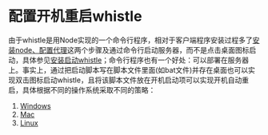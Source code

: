 # 配置开机重启whistle
由于whistle是用Node实现的一个命令行程序，相对于客户端程序安装过程多了[安装node、配置代理](https://avwo.github.io/whistle/install.html)这两个步骤及通过命令行启动服务器，而不是点击桌面图标启动，具体参见[安装启动whistle](https://avwo.github.io/whistle/install.html)；命令行程序也有一个好处：可以部署在服务器上。事实上，通过把启动脚本写在脚本文件里面(如bat文件)并存在桌面也可以实现双击图标启动whistle，且将该脚本文件放在开机启动项可以实现开机自动重启，具体根据不同的操作系统采取不同的策略：

1. [Windows](windows)
2. [Mac](mac)
3. [Linux](linux)
